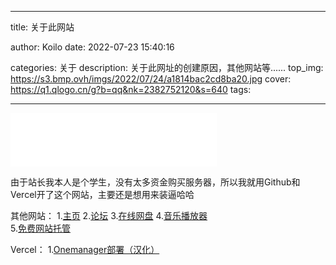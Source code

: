 ﻿---

title: 关于此网站

author: Koilo
date: 2022-07-23 15:40:16

categories: 关于
description: 关于此网址的创建原因，其他网站等......
top_img: https://s3.bmp.ovh/imgs/2022/07/24/a1814bac2cd8ba20.jpg
cover: https://q1.qlogo.cn/g?b=qq&nk=2382752120&s=640
tags:

---

<iframe frameborder="no" border="0" marginwidth="0" marginheight="0" width=330 height=86 src="//music.163.com/outchain/player?type=2&id=1384450197&auto=1&height=66"></iframe>     


由于站长我本人是个学生，没有太多资金购买服务器，所以我就用Github和Vercel开了这个网站，主要还是想用来装逼哈哈  

其他网站：
1.[主页](https://www.simpfun.top) 
2.[论坛](https://forum.simpfun.eu.org) 
3.[在线网盘](https://files.simpfun.eu.org) 
4.[音乐播放器](https://kplayer.simpfun.eu.org)  
5.[免费网站托管](http://koilo.ga)  


Vercel： 
1.[Onemanager部署（汉化）](/HTML/Vercel-Onemanager-Deploy.html)
